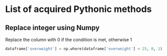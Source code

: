 # List of acquired Pythonic methods

## Replace integer using Numpy

Replace the column with 0 if the condition is met, otherwise 1

```Python
dataframe['overweight'] = np.where(dataframe['overweight'] < 25, 0, 1)
```
